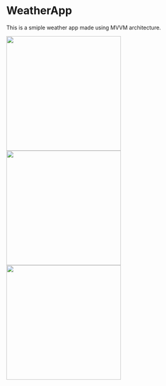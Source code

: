 # WeatherApp
This is a smiple weather app made using MVVM architecture.
 

<img src="https://user-images.githubusercontent.com/39986507/77046128-6d948300-69e8-11ea-84b5-3774790f935b.png" width="300">
<img src="https://user-images.githubusercontent.com/39986507/78451875-a6e61780-76a5-11ea-9b24-79be1ed38b37.png" width="300">
<img src="https://user-images.githubusercontent.com/39986507/78451876-a8174480-76a5-11ea-9a23-4047004af9b7.png" width="300">
